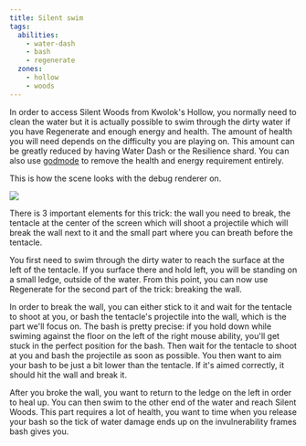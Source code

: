 ```yaml
---
title: Silent swim
tags:
  abilities:
    - water-dash
    - bash
    - regenerate
  zones:
    - hollow
    - woods
---
```


In order to access Silent Woods from Kwolok's Hollow, you normally need to clean the water but it is actually possible to swim through the dirty water if you have Regenerate and enough energy and health. The amount of health you will need depends on the difficulty you are playing on. This amount can be greatly reduced by having Water Dash or the Resilience shard. You can also use [godmode](/tutorials/movement/godmode) to remove the health and energy requirement entirely.

This is how the scene looks with the debug renderer on.

![](https://i.imgur.com/fp45E9c.jpeg)

There is 3 important elements for this trick: the wall you need to break, the tentacle at the center of the screen which will shoot a projectile which will break the wall next to it and the small part where you can breath before the tentacle.

You first need to swim through the dirty water to reach the surface at the left of the tentacle. If you surface there and hold left, you will be standing on a small ledge, outside of the water. From this point, you can now use Regenerate for the second part of the trick: breaking the wall.

In order to break the wall, you can either stick to it and wait for the tentacle to shoot at you, or bash the tentacle's projectile into the wall, which is the part we'll focus on. The bash is pretty precise: if you hold down while swiming against the floor on the left of the right mouse ability, you'll get stuck in the perfect position for the bash. Then wait for the tentacle to shoot at you and bash the projectile as soon as possible. You then want to aim your bash to be just a bit lower than the tentacle. If it's aimed correctly, it should hit the wall and break it.

After you broke the wall, you want to return to the ledge on the left in order to heal up. You can then swim to the other end of the water and reach Silent Woods. This part requires a lot of health, you want to time when you release your bash so the tick of water damage ends up on the invulnerability frames bash gives you.

<youtube-video id="qubLCEn8CVU"></youtube-video>